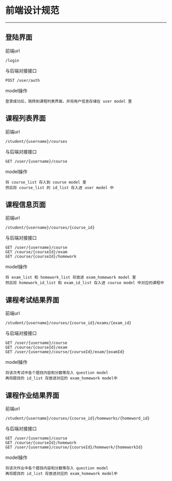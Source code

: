 # 前端设计规范

---

## 登陆界面

前端url

```
/login
```

与后端对接接口

```
POST /user/auth
```

model操作

```
登录成功后，跳转到课程列表界面，并将用户信息存储在 user model 里
```

## 课程列表界面

前端url

```
/student/{username}/courses
```

与后端对接接口

```
GET /user/{username}/course
```

model操作

```
将 course_list 存入到 course model 里
然后将 course_list 的 id_list 存入进 user model 中
```

## 课程信息页面

前端url

```
/student/{username}/courses/{course_id}
```

与后端对接接口

```
GET /user/{username}/course
GET /course/{courseId}/exam
GET /course/{courseId}/homework
```

model操作

```
将 exam_list 和 homework_list 存放进 exam_homework model 里
然后将 homework_id_list 和 exam_id_list 存入进 course model 中对应的课程中
```

## 课程考试结果界面

前端url

```
/student/{username}/courses/{course_id}/exams/{exam_id}
```

与后端对接接口

```
GET /user/{username}/course
GET /course/{courseId}/exam
GET /user/{username}/course/{courseId}/exam/{examId}
```

model操作

```
将该次考试中各个题目内容和分数等存入 question model 
再将题目的 id_list 存放进对应的 exam_homework model中
```


## 课程作业结果界面

前端url

```
/student/{username}/courses/{course_id}/homeworks/{homeword_id}
```

与后端对接接口

```
GET /user/{username}/course
GET /course/{courseId}/homework
GET /user/{username}/course/{courseId}/homework/{homeworkId}
```

model操作

```
将该次作业中各个题目内容和分数等存入 question model 
再将题目的 id_list 存放进对应的 exam_homework model中
```